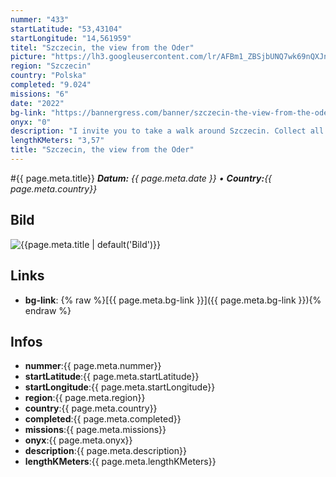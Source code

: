 ```yaml
---
nummer: "433"
startLatitude: "53,43104"
startLongitude: "14,561959"
titel: "Szczecin, the view from the Oder"
picture: "https://lh3.googleusercontent.com/lr/AFBm1_ZBSjbUNQ7wk69nQXJnXUPJR1WkGxjsmdIiur3ffXUypIy0g9gUj7RD1WBcFbqwJfHh6s7Z6KAoLImQ4yFzlTtubnNr3igBROSwjIG2rl0ykcRDAdrAN0azXWZwpZdmBVYJp_z653VT5R8awR4hxzgqD1f4s5VByEYfQbTKnZNNqfrhf5TRV44_xTuygZZMz00yilpEO76dPmznWPgtz_exmGhYDBxuvYtStlgOCRaZwGEHbbzWFLDG1VKxxLrYuqQnkVs3_QQDS9omEJ5lFyqoYhsn-wSA9zSgfZ78imRYBrZMBbyr2PNWssTGnXDcscPnTD5dQFMjem7QFIiPKEmC1CD16ryiQq-Rq31ZOVlz5RPdnAjCFDUpbLV__KuVRjWh7hvyBvz4mphGsDfm9SzxDq_yKYTnfp5idb_TKXT0BY0LnHM_1JaJODUKNkhPkt6vXp_toIcwYRpL-C79_9j8FlFLJ922QJLXLQtZd55_ualJHirZqjZQqEH3wkM1sm8xRRsHLA6UNrnnyUZouXyLXkzqnpgII49ZHrkBOEE6DMGCZRmAmpKwAie1NcVGGhcxQacEnkHL5_AOw1-8MAMX8IAGfww1f4F5FmAKpK1s-TUOkehK2_YuvPVNbuCaR_Z4uC3p75C8XmyNw_DVfK3mHaFBwvJlE1VO5OEwcUFeGV2wXNR5zJTiVfHJac74_lLfa0m62nbRo9zAskT9YiZse-F5ZFikXmaFAMT32tDhHRxRyp8yZUf_IT3kPz_aX_6i_Iz9NQHPAvtvcsZJUgFR8nUvyplI_n6DKYpCTT-kVXPWJ7Hq9ffB6e0i2le5LrgsSdfoCxZDH_UHo2Qet2dczIC_tBJqppjyy0UkKhMgiTFt64oqAKFsR_UmuK3CLfwRkpCF"
region: "Szczecin"
country: "Polska"
completed: "9.024"
missions: "6"
date: "2022"
bg-link: "https://bannergress.com/banner/szczecin-the-view-from-the-oder-ed1c"
onyx: "0"
description: "I invite you to take a walk around Szczecin. Collect all the badges, admire the beautiful view from the Oder river and discover the spirit of the port city ;-)"
lengthKMeters: "3,57"
title: "Szczecin, the view from the Oder"
---
```


#{{ page.meta.title}}
_**Datum:** {{ page.meta.date }} • **Country:**{{ page.meta.country}}_

## Bild
![{{page.meta.title | default('Bild')}}]({{page.meta.picture}})

## Links
- **bg-link**: {% raw %}[{{ page.meta.bg-link }}]({{ page.meta.bg-link }}){% endraw %}

## Infos
- **nummer**:{{ page.meta.nummer}}
- **startLatitude**:{{ page.meta.startLatitude}}
- **startLongitude**:{{ page.meta.startLongitude}}
- **region**:{{ page.meta.region}}
- **country**:{{ page.meta.country}}
- **completed**:{{ page.meta.completed}}
- **missions**:{{ page.meta.missions}}
- **onyx**:{{ page.meta.onyx}}
- **description**:{{ page.meta.description}}
- **lengthKMeters**:{{ page.meta.lengthKMeters}}

